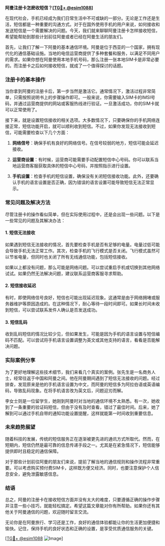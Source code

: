 **阿曼注册卡怎麽收短信？[[TG💪+ @esim1088](https://t.me/s/esim1088)]**

在现代社会，手机已经成为我们日常生活中不可或缺的一部分。无论是工作还是生活，短信都是一种重要的沟通方式。对于在国外使用手机的用户来说，如何接收和发送短信是一个需要解决的问题。今天，我们就来聊聊阿曼注册卡怎样接收短信，希望能帮助到那些计划前往阿曼或者已经在阿曼生活的朋友们。

首先，让我们了解一下阿曼的基本通信环境。阿曼是位于西亚的一个国家，拥有现代化的通信基础设施。当地的电信运营商提供了多种套餐和服务，以满足不同用户的需求。如果你想在阿曼使用本地手机号码，那么注册一张本地SIM卡是非常必要的。而注册卡之后如何接收短信，就成了一个值得探讨的话题。

### 注册卡的基本操作

当你拿到阿曼的注册卡后，第一步当然是激活它。通常情况下，激活过程非常简单，只需按照说明书上的步骤操作即可。一般来说，你需要输入SIM卡的IMSI号码，并通过运营商提供的网站或客服热线进行验证。一旦激活成功，你的SIM卡就可以正常使用了。

接下来，就是设置短信接收的相关选项。大多数情况下，只要确保你的手机网络连接正常，短信功能开启，就可以顺利收到短信。不过，如果你发现无法接收到短信，可能需要检查以下几个方面：

1. **网络信号**：确保手机有良好的网络信号。在信号较弱的地方，短信可能会延迟接收。
   
2. **运营商设置**：有时候，运营商可能需要手动配置短信中心号码。你可以联系当地运营商客服获取具体的短信中心号码，并按照指示进行设置。

3. **手机设置**：检查手机的短信设置，确保没有关闭短信接收功能。此外，还要确认手机的语言设置是否正确，因为错误的语言设置可能导致短信无法正常显示。

### 常见问题及解决方法

尽管注册卡的操作看似简单，但在实际使用过程中，还是会出现一些问题。以下是一些常见的问题及其解决办法：

#### 1. 短信无法接收

如果遇到短信无法接收的情况，首先要检查手机是否有足够的电量。电量过低可能会导致手机无法正常工作。其次，检查手机的飞行模式是否关闭。飞行模式虽然可以节省电量，但同时也关闭了所有无线通信功能，包括短信接收。

如果以上都没有问题，那么可能是网络问题。可以尝试重启手机或切换到其他网络试试。如果仍然无法解决问题，建议联系运营商客服寻求帮助。

#### 2. 短信接收延迟

有时，即使网络信号良好，短信也可能出现延迟现象。这通常是由于网络拥堵或服务器维护等原因造成的。在这种情况下，耐心等待一段时间即可。如果长时间未收到短信，可以尝试联系发件人确认是否发送成功。

#### 3. 短信乱码

收到乱码短信的情况比较少见，但如果发生，可能是因为手机的语言设置与短信编码不匹配。可以尝试将手机语言设置调整为英文或其他支持的语言，看看是否能解决问题。

### 实际案例分享

为了更好地理解这些技术细节，我们来看几个真实的案例。张先生是一名商务人士，经常往返于中国和阿曼之间。他在阿曼期间遇到了短信无法接收的问题。经过排查，发现原来是他的手机语言设置为中文，而阿曼的短信多为阿拉伯语或英语编码，导致乱码现象。在将手机语言改为英文后，问题迎刃而解。

李女士则是一位留学生，她刚到阿曼时对当地的通信环境不太熟悉。有一次，她收到了一条重要的验证码短信，但由于没有及时查看，错过了最佳时间。后来，她了解到可以通过手机自带的通知功能设置提醒，这样就能第一时间收到重要信息。

### 未来趋势展望

随着科技的发展，传统的短信服务正在逐渐被更先进的通讯方式所取代。然而，在短期内，短信仍然是最可靠的信息传递手段之一。尤其是在紧急情况下，短信能够提供即时且稳定的通信保障。

对于那些计划前往阿曼的朋友们来说，提前了解当地的通信规则和操作流程非常重要。可以考虑购买预付费SIM卡，这样既方便又经济。同时，也要注意保护个人信息安全，避免泄露敏感信息。

### 结语

总之，阿曼的注册卡在接收短信方面并没有太大的难度，只要遵循正确的操作步骤并注意一些小技巧，就能轻松搞定。希望这篇文章能对你有所帮助。如果你还有其他关于阿曼通信的问题，欢迎随时留言交流。

无论你是在阿曼旅行、学习还是工作，良好的通信体验都能让你的生活更加便捷和愉快。记住，保持手机的良好状态和正确的设置，是享受优质通信服务的关键。

[[TG💪+ @esim1088](https://t.me/s/esim1088) ![Image](https://i.postimg.cc/4NQfJmqS/Snipaste-2025-05-13-00-14-12.png)]